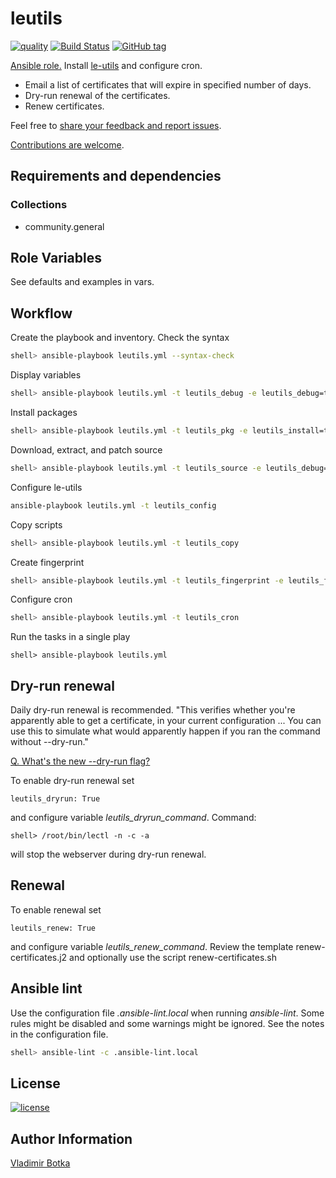 # leutils

[![quality](https://img.shields.io/ansible/quality/27910)](https://galaxy.ansible.com/vbotka/leutils)
[![Build Status](https://travis-ci.org/vbotka/ansible-leutils.svg?branch=master)](https://travis-ci.org/vbotka/ansible-leutils)
[![GitHub tag](https://img.shields.io/github/v/tag/vbotka/ansible-leutils)](https://github.com/vbotka/ansible-leutils/tags)

[Ansible role.](https://galaxy.ansible.com/vbotka/leutils/) Install [le-utils](https://github.com/vbotka/le-utils) and configure cron.

* Email a list of certificates that will expire in specified number of days.
* Dry-run renewal of the certificates.
* Renew certificates.

Feel free to [share your feedback and report issues](https://github.com/vbotka/ansible-leutils/issues).

[Contributions are welcome](https://github.com/firstcontributions/first-contributions).


## Requirements and dependencies

### Collections

* community.general


## Role Variables

See defaults and examples in vars.


## Workflow

Create the playbook and inventory. Check the syntax

```bash
shell> ansible-playbook leutils.yml --syntax-check
```

Display variables

```bash
shell> ansible-playbook leutils.yml -t leutils_debug -e leutils_debug=true
```

Install packages

```bash
shell> ansible-playbook leutils.yml -t leutils_pkg -e leutils_install=true
```

Download, extract, and patch source

```bash
shell> ansible-playbook leutils.yml -t leutils_source -e leutils_debug=true
```

Configure le-utils

```bash
ansible-playbook leutils.yml -t leutils_config
```

Copy scripts

```bash
shell> ansible-playbook leutils.yml -t leutils_copy
```

Create fingerprint

```bash
shell> ansible-playbook leutils.yml -t leutils_fingerprint -e leutils_fingerprint=true
```

Configure cron

```bash
shell> ansible-playbook leutils.yml -t leutils_cron
```

Run the tasks in a single play

```
shell> ansible-playbook leutils.yml
```


## Dry-run renewal

Daily dry-run renewal is recommended. "This verifies whether you're
apparently able to get a certificate, in your current configuration
... You can use this to simulate what would apparently happen if you
ran the command without --dry-run."

[Q. What's the new --dry-run flag?](https://community.letsencrypt.org/t/help-us-test-renewal-with-letsencrypt-renew/10562)

To enable dry-run renewal set

```
leutils_dryrun: True
```

and configure variable *leutils_dryrun_command*. Command:

```
shell> /root/bin/lectl -n -c -a
```

will stop the webserver during dry-run renewal.


## Renewal

To enable renewal set

```
leutils_renew: True
```

and configure variable *leutils_renew_command*. Review the template
renew-certificates.j2 and optionally use the script
renew-certificates.sh


## Ansible lint

Use the configuration file *.ansible-lint.local* when running
*ansible-lint*. Some rules might be disabled and some warnings might
be ignored. See the notes in the configuration file.

```bash
shell> ansible-lint -c .ansible-lint.local
```


## License

[![license](https://img.shields.io/badge/license-BSD-red.svg)](https://www.freebsd.org/doc/en/articles/bsdl-gpl/article.html)


## Author Information

[Vladimir Botka](https://botka.link)
